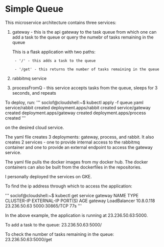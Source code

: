 # Simple Queue

This microservice architecture contains three services: 

1) gateway - this is the api gateway to the task queue from which one can add a task to the queue or query the numebr of tasks remaining in the queue

	This is a flask application with two paths: 

		- '/' - this adds a task to the queue

		- '/get' - this returns the number of tasks remaining in the queue

2) rabbitmq service

3) processFromQ - this service accepts tasks from the queue, sleeps for 3 seconds, and repeats

To deploy, run:
'''
soclof@cloudshell:~$ kubectl apply -f queue.yaml
service/rabbit created
deployment.apps/rabbit created
service/gateway created
deployment.apps/gateway created
deployment.apps/process created
'''

on the desired cloud service.

The yaml file creates 3 deployments: gateway, process, and rabbit. It also creates 2 services - one to provide internal access to the rabbitmq container and one to provide an external endpoint to access the gateway service.

The yaml file pulls the docker images from my docker hub. The docker containers can also be built from the dockerfiles in the repositories.

I personally deployed the services on GKE. 

To find the ip address through which to access the application:

'''
soclof@cloudshell:~$ kubectl get service gateway
NAME      TYPE           CLUSTER-IP   EXTERNAL-IP    PORT(S)          AGE
gateway   LoadBalancer   10.8.0.118   23.236.50.63   5000:30865/TCP   77s
'''

In the above example, the application is running at 23.236.50.63:5000.

To add a task to the queue: 23.236.50.63:5000/

To check the number of tasks remaining in the queue: 23.236.50.63:5000/get





